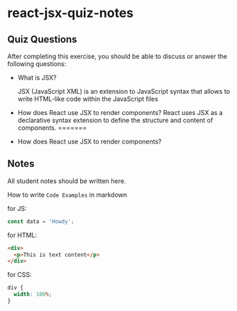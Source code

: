# react-jsx-quiz-notes

## Quiz Questions

After completing this exercise, you should be able to discuss or answer the following questions:

- What is JSX?

  JSX (JavaScript XML) is an extension to JavaScript syntax that allows to write HTML-like code within the JavaScript files

- How does React use JSX to render components?
  React uses JSX as a declarative syntax extension to define the structure and content of components.
=======

- How does React use JSX to render components?


## Notes

All student notes should be written here.

How to write `Code Examples` in markdown

for JS:

```javascript
const data = 'Howdy';
```

for HTML:

```html
<div>
  <p>This is text content</p>
</div>
```

for CSS:

```css
div {
  width: 100%;
}
```
